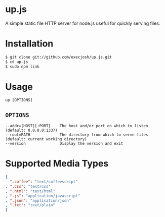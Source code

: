 up.js
=====

A simple static file HTTP server for node.js useful for quickly serving files.

Installation
============

```bash
$ git clone git://github.com/execjosh/up.js.git
$ cd up.js
$ sudo npm link
```

Usage
=====

    up [OPTIONS]

`OPTIONS`
---------

    --addr=[HOST][:PORT]    The host and/or port on which to listen (default: 0.0.0.0:1337)
    --root=PATH             The directory from which to serve files (default: current working directory)
    --version               Display the version and exit

Supported Media Types
=====================

```json
{
  ".coffee": "text/coffeescript"
, ".css": "text/css"
, ".html": "text/html"
, ".js": "application/javascript"
, ".json": "application/json"
, ".txt": "text/plain"
}
```
